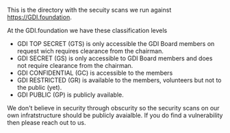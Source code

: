 This is the directory with the secuity scans we run against https://GDI.foundation.


At the GDI.foundation we have these classification levels

- GDI TOP SECRET (GTS) is only accessible the GDI Board members on request wich requires clearance from the chairman.
- GDI SECRET (GS) is only accessible to GDI Board members and does not require clearance from the chairman.
- GDI CONFIDENTIAL (GC) is accessible to the members
- GDI RESTRICTED (GR) is available to the members, volunteers but not to the public (yet).
- GDI PUBLIC (GP) is publicly available. 

We don't believe in security through obscurity so the security scans on our own infratstructure should be publicly avaialble.
If you do find a vulnerability then please reach out to us.

